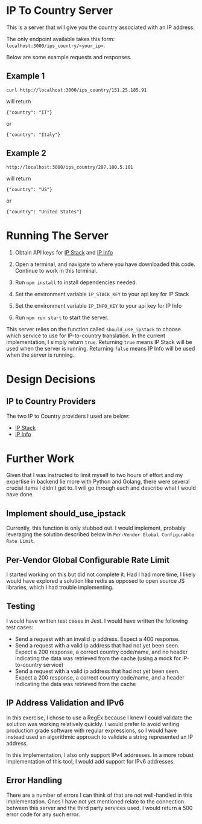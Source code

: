 # IP To Country Server

This is a server that will give you the country associated with an IP address.

The only endpoint available takes this form: `localhost:3000/ips_country/<your_ip>`.

Below are some example requests and responses.

## Example 1

```
curl http://localhost:3000/ips_country/151.25.185.91
```

will return

```
{"country": "IT"}
```

or

```
{"country": "Italy"}
```

## Example 2

```
http://localhost:3000/ips_country/207.100.5.101
```

will return

```
{"country": "US"}
```

or

```
{"country": "United States"}
```

# Running The Server

1. Obtain API keys for [IP Stack](https://ipstack.com/) and [IP Info](https://ipinfo.io/)

2. Open a terminal, and navigate to where you have downloaded this code. Continue to work in this terminal.

3. Run `npm install` to install dependencies needed.

4. Set the environment variable `IP_STACK_KEY` to your api key for IP Stack

5. Set the environment variable `IP_INFO_KEY` to your api key for IP Info

6. Run `npm run start` to start the server.

This server relies on the function called `should_use_ipstack` to choose which service to use for IP-to-country translation. In the current implementation, I simply return `true`. Returning `true` means IP Stack will be used when the server is running. Returning `false` means IP Info will be used when the server is running.

# Design Decisions

## IP to Country Providers

The two IP to Country providers I used are below:

- [IP Stack](https://ipstack.com/)
- [IP Info](https://ipinfo.io/)

# Further Work

Given that I was instructed to limit myself to two hours of effort and my expertise in backend lie more with Python and Golang, there were several crucial items I didn't get to. I will go through each and describe what I would have done.

## Implement should_use_ipstack

Currently, this function is only stubbed out. I would implement, probably leveraging the solution described below in `Per-Vendor Global Configurable Rate Limit`.

## Per-Vendor Global Configurable Rate Limit

I started working on this but did not complete it. Had I had more time, I likely would have explored a solution like redis as opposed to open source JS libraries, which I had trouble implementing.

## Testing

I would have written test cases in Jest. I would have written the following test cases:

- Send a request with an invalid ip address. Expect a 400 response.
- Send a request with a valid ip address that had not yet been seen. Expect a 200 response, a correct country code/name, and no header indicating the data was retrieved from the cache (using a mock for IP-to-country service)
- Send a request with a valid ip address that had not yet been seen. Expect a 200 response, a correct country code/name, and a header indicating the data was retrieved from the cache

## IP Address Validation and IPv6

In this exercise, I chose to use a RegEx because I knew I could validate the solution was working relatively quickly. I would prefer to avoid writing production grade software with regular expressions, so I would have instead used an algorithmic approach to validate a string represented an IP address.

In this implementation, I also only support IPv4 addresses. In a more robust implementation of this tool, I would add support for IPv6 addresses.

## Error Handling

There are a number of errors I can think of that are not well-handled in this implementation. Ones I have not yet mentioned relate to the connection between this server and the third party services used. I would return a 500 error code for any such error.

